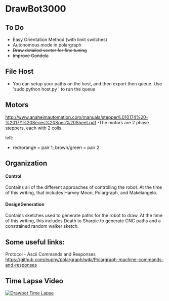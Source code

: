 # DrawBot3000


## To Do ##

- Easy Orientation Method (with limit switches)
- Autonomous mode in polargraph
- ~~Draw detailed vector for fine tuning~~
- ~~Improve Gondola~~

## File Host

- You can setup your paths on the host, and then export then queue. Use 'sudo python host.py <yourqueue>' to run the queue


## Motors

http://www.anaheimautomation.com/manuals/stepper/L010174%20-%2017Y%20Series%20Spec%20Sheet.pdf
-The motors are 2 phase steppers, each with 2 coils. 

left:
- red/orange = pair 1; brown/green = pair 2





## Organization
#### Control
Contains all of the different approaches of controlling the robot. At the time of this writing, that includes Harvey Moon, Polargraph, and Makelangelo.

#### DesignGeneration
Contains sketches used to generate paths for the robot to draw. At the time of this writing, this includes Death to Sharpie to generate CNC paths and a constrained random walker sketch.



## Some useful links:
Protocol - Ascii Commands and Responses
https://github.com/euphy/polargraph/wiki/Polargraph-machine-commands-and-responses

## Time Lapse Video 
[![Drawbot Time Lapse](http://img.youtube.com/vi/pmY5iP3o-BI/0.jpg)](https://www.youtube.com/watch?v=pmY5iP3o-BI)
